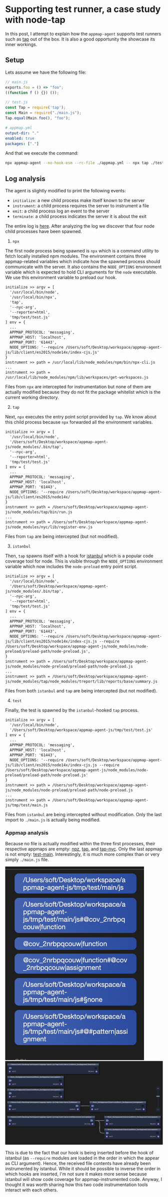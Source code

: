 
# Supporting test runner, a case study with node-tap

In this post, I attempt to explain how the `appmap-agent` supports test runners such as [tap](https://node-tap.org) out of the box.
It is also a good opportunity the showcase its inner workings.

## Setup

Lets assume we have the following file:

```js
// main.js
exports.foo = () => "foo";
((function f () {}) ());
```

```js
// test.js
const Tap = require('tap');
const Main = require("./main.js");
Tap.equal(Main.foo(), "foo");
```

```yml
# appmap.yml
output-dir: "."
enabled: true
packages: ["."]
```

And that we execute the command:

```sh
npx appmap-agent --no-hook-esm --rc-file ./appmap.yml -- npx tap ./test.js
```

## Log analysis

The agent is slightly modified to print the following events:
* `initialize`: a new child process make itself known to the server
* `instrument`: a child process requires the server to instrument a file
* `emit`: a child process log an event to the server
* `terminate`: a child process indicates the server it is about the exit

The entire log is [here](log.txt).
After analyzing the log we discover that four node child processes have been spawned.

1. `npx`

The first node process being spawned is `npx` which is a command utility to fetch locally installed npm modules.
The environment contains three appmap-related variables which indicate how the spawned process should communicate with the server.
It also contains the `NODE_OPTIONS` environment variable which is expected to hold CLI arguments for the `node` executable.
We use this environment variable to preload our hook.

```
initialize >> argv = [
  '/usr/local/bin/node',
  '/usr/local/bin/npx',
  'tap',
  '--nyc-arg',
  '--reporter=html',
  'tmp/test/test.js'
] env = {
  ...
  APPMAP_PROTOCOL: 'messaging',
  APPMAP_HOST: 'localhost',
  APPMAP_PORT: '61443',
  NODE_OPTIONS: '--require /Users/soft/Desktop/workspace/appmap-agent-js/lib/client/es2015/node14x/index-cjs.js'
}
instrument >> path = /usr/local/lib/node_modules/npm/bin/npx-cli.js
...
instrument >> path = /usr/local/lib/node_modules/npm/lib/workspaces/get-workspaces.js
```

Files from `npx` are intercepted for instrumentation but none of them are actually modified because they do not fit the package whitelist which is the current working directory.

2. `tap`

Next, `npx` executes the entry point script provided by `tap`.
We know about this child process because `npx` forwarded all the environment variables.

```
initialize >> argv = [
  '/usr/local/bin/node',
  '/Users/soft/Desktop/workspace/appmap-agent-js/node_modules/.bin/tap',
  '--nyc-arg',
  '--reporter=html',
  'tmp/test/test.js'
] env = {
  ...
  APPMAP_PROTOCOL: 'messaging',
  APPMAP_HOST: 'localhost',
  APPMAP_PORT: '61443',
  NODE_OPTIONS: '--require /Users/soft/Desktop/workspace/appmap-agent-js/lib/client/es2015/node14x/
}
instrument >> path = /Users/soft/Desktop/workspace/appmap-agent-js/node_modules/tap/bin/run.js
...
instrument >> path = /Users/soft/Desktop/workspace/appmap-agent-js/node_modules/nyc/lib/register-env.js
```

Files from `tap` are being intercepted (but not modified).

3. `istanbul`

Then, `tap` spawns itself with a hook for [istanbul](https://istanbul.js.org) which is a popular code coverage tool for node.
This is visible through the `NODE_OPTIONS` environment variable which now includes the `node-preload` entry point script.

```
initialize >> argv = [
  '/usr/local/bin/node',
  '/Users/soft/Desktop/workspace/appmap-agent-js/node_modules/.bin/tap',
  '--nyc-arg',
  '--reporter=html',
  'tmp/test/test.js'
] env = {
  ...
  APPMAP_PROTOCOL: 'messaging',
  APPMAP_HOST: 'localhost',
  APPMAP_PORT: '61443',
  NODE_OPTIONS: '--require /Users/soft/Desktop/workspace/appmap-agent-js/lib/client/es2015/node14x/index-cjs.js --require /Users/soft/Desktop/workspace/appmap-agent-js/node_modules/node-preload/preload-path/node-preload.js',
}
instrument >> path = /Users/soft/Desktop/workspace/appmap-agent-js/node_modules/node-preload/preload-path/node-preload.js
...
instrument >> path = /Users/soft/Desktop/workspace/appmap-agent-js/node_modules/tap/node_modules/treport/lib/reports/base/summary.js
```

Files from both `istanbul` and `tap` are being intercepted (but not modified).

4. `test`

Finally, the test is spawned by the `istanbul`-hooked `tap` process.

```
initialize >> argv = [
  '/usr/local/bin/node',
  '/Users/soft/Desktop/workspace/appmap-agent-js/tmp/test/test.js'
] env = {
  ...
  APPMAP_PROTOCOL: 'messaging',
  APPMAP_HOST: 'localhost',
  APPMAP_PORT: '61443',
  NODE_OPTIONS: '--require /Users/soft/Desktop/workspace/appmap-agent-js/lib/client/es2015/node14x/index-cjs.js --require /Users/soft/Desktop/workspace/appmap-agent-js/node_modules/node-preload/preload-path/node-preload.js'
}
instrument >> path = /Users/soft/Desktop/workspace/appmap-agent-js/node_modules/node-preload/preload-path/node-preload.js
...
instrument >> path = /Users/soft/Desktop/workspace/appmap-agent-js/tmp/test/main.js
```

Files from `istanbul` are being intercepted without modification.
Only the last import to `./main.js` is actually being modified.

### Appmap analysis

Because no file is actually modified within the three first processes, their respective appmaps are empty: [npz](npz.appmap.json), [tap](tap.appmap.json), and [tap-nyc](tap-nyc.appmap.json).
Only the last appmap is not empty: [test-main](test-main.appmap.json).
Interestingly, it is much more complex than or very simply `./main.js` file.

![entity](screenshot-entity.png)
![event](screenshot-event.png)

This is due to the fact that our hook is being inserted before the hook of istanbul (as `--require` modules are loaded in the order in which the appear as CLI argument).
Hence, the received file contents have already been instrumented by istanbul.
While it should be possible to inverse the order in which hooks are inserted, I'm not sure it makes more sense because istanbul will show code coverage for appmap-instrumented code.
Anyway, I thought it was worth sharing how this two code instrumentation tools interact with each others.
